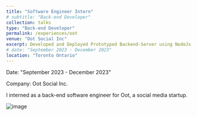 ```yaml
---
title: "Software Engineer Intern"
# subtitle: "Back-end Developer"
collection: talks
type: "Back-end Developer"
permalink: /experiences/oot
venue: "Oot Social Inc"
excerpt: Developed and Deployed Prototyped Backend-Server using NodeJs + ExpressJs on Microsoft Azure
# date: "September 2023 - December 2023"
location: "Toronto Ontario"
---
```


Date: "September 2023 - December 2023"

Company: Oot Social Inc.

I interned as a back-end software engineer for Oot, a social media startup.

![image](../images/500x300.png)